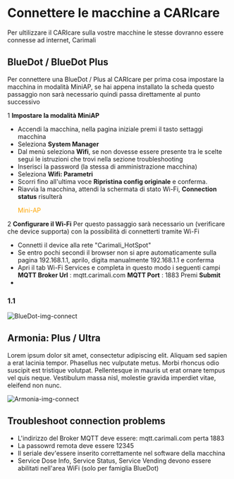 # Connettere le macchine a CARIcare

Per ultilizzare il CARIcare sulla vostre macchine le stesse dovranno essere connesse ad internet, Carimali 

## BlueDot / BlueDot Plus
Per connettere una BlueDot / Plus al CARIcare per prima cosa impostare la macchina in modalità MiniAP, se hai appena installato la scheda questo passaggio non sarà necessario quindi passa direttamente al punto successivo

1 **Impostare la modalità MiniAP**

   - Accendi la macchina, nella pagina iniziale premi il tasto settaggi macchina
   - Seleziona **System Manager**
   - Dal menù seleziona **Wifi**, se non dovesse essere presente tra le scelte segui le istruzioni che trovi nella sezione    troubleshooting
   - Inserisci la password (la stessa di amministrazione macchina)
   - Seleziona **Wifi: Parametri** 
   - Scorri fino all'ultima voce **Ripristina config originale** e conferma.
   - Riavvia la macchina, attendi la schermata di stato Wi-Fi, **Connection status** risulterà <p style="color:orange">Mini-AP</p>

2 **Configurare il Wi-Fi**
      Per questo passaggio sarà necessario un (verificare che device supporta) con la possibilità di connetterti tramite Wi-Fi

   - Connetti il device alla rete "Carimali_HotSpot"
   - Se entro pochi secondi il browser non si apre automaticamente sulla pagina 192.168.1.1, aprilo, digita manualmente 192.168.1.1 e conferma
   - Apri il tab Wi-Fi Services e completa in questo modo i seguenti campi
            **MQTT Broker Url** : mqtt.carimali.com
            **MQTT Port** : 1883
        Premi **Submit**   
   -   


### 1.1 

![BlueDot-img-connect](_images/logi-1.png)

## Armonia: Plus / Ultra

Lorem ipsum dolor sit amet, consectetur adipiscing elit. Aliquam sed sapien a erat lacinia tempor. Phasellus nec vulputate metus. Morbi rhoncus odio suscipit est tristique volutpat. Pellentesque in mauris ut erat ornare tempus vel quis neque. Vestibulum massa nisl, molestie gravida imperdiet vitae, eleifend non nunc.

![Armonia-img-connect](_images/policy_pricy_1.png)



##  Troubleshoot connection problems

  - L'indirizzo del Broker MQTT deve essere: mqtt.carimali.com perta 1883
  - La passowrd remota deve essere 12345
  - Il seriale dev'essere inserito correttamente nel software della macchina
  - Service Dose Info, Service Status, Service Vending devono essere abilitati nell'area WiFi (solo per famiglia BlueDot)
  













